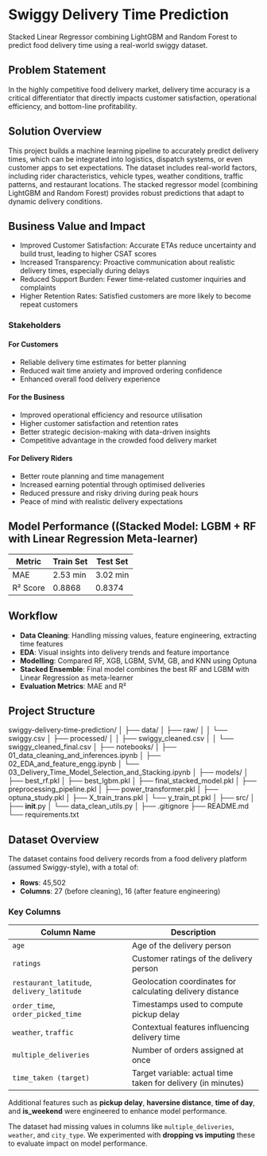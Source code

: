 # Swiggy Delivery Time Prediction
Stacked Linear Regressor combining LightGBM and Random Forest to predict food delivery time using a real-world swiggy dataset.

## Problem Statement 
In the highly competitive food delivery market, delivery time accuracy is a critical differentiator that directly impacts customer satisfaction, operational efficiency, and bottom-line profitability. 

## Solution Overview
This project builds a machine learning pipeline to accurately predict delivery times, which can be integrated into logistics, dispatch systems, or even customer apps to set expectations. 
The dataset includes real-world factors, including rider characteristics, vehicle types, weather conditions, traffic patterns, and restaurant locations. The stacked regressor model (combining LightGBM and Random Forest) provides robust predictions that adapt to dynamic delivery conditions.

## Business Value and Impact
- Improved Customer Satisfaction: Accurate ETAs reduce uncertainty and build trust, leading to higher CSAT scores
- Increased Transparency: Proactive communication about realistic delivery times, especially during delays
- Reduced Support Burden: Fewer time-related customer inquiries and complaints
- Higher Retention Rates: Satisfied customers are more likely to become repeat customers

### Stakeholders
#### For Customers
- Reliable delivery time estimates for better planning
- Reduced wait time anxiety and improved ordering confidence
- Enhanced overall food delivery experience

#### For the Business
- Improved operational efficiency and resource utilisation
- Higher customer satisfaction and retention rates
- Better strategic decision-making with data-driven insights
- Competitive advantage in the crowded food delivery market

#### For Delivery Riders
- Better route planning and time management
- Increased earning potential through optimised deliveries
- Reduced pressure and risky driving during peak hours
- Peace of mind with realistic delivery expectations

## Model Performance ((Stacked Model: LGBM + RF with Linear Regression Meta-learner)
| Metric      | Train Set | Test Set |
|-------------|-----------|----------|
| MAE         | 2.53 min  | 3.02 min |
| R² Score    | 0.8868    | 0.8374   |

## Workflow
- **Data Cleaning**: Handling missing values, feature engineering, extracting time features
- **EDA**: Visual insights into delivery trends and feature importance
- **Modelling**: Compared RF, XGB, LGBM, SVM, GB, and KNN using Optuna
- **Stacked Ensemble**: Final model combines the best RF and LGBM with Linear Regression as meta-learner
- **Evaluation Metrics**: MAE and R²

## Project Structure
swiggy-delivery-time-prediction/
│
├── data/
│   ├── raw/
│   │   └── swiggy.csv
│   ├── processed/
│   │   ├── swiggy_cleaned.csv
│   │   └── swiggy_cleaned_final.csv
│
├── notebooks/
│   ├── 01_data_cleaning_and_inferences.ipynb
│   ├── 02_EDA_and_feature_engg.ipynb
│   └── 03_Delivery_Time_Model_Selection_and_Stacking.ipynb
│
├── models/
│   ├── best_rf.pkl
│   ├── best_lgbm.pkl
│   ├── final_stacked_model.pkl
│   ├── preprocessing_pipeline.pkl
│   ├── power_transformer.pkl
│   ├── optuna_study.pkl
│   ├── X_train_trans.pkl
│   └── y_train_pt.pkl
│
├── src/
│   ├── __init__.py
│   └── data_clean_utils.py
│
├── .gitignore
├── README.md
└── requirements.txt

## Dataset Overview

The dataset contains food delivery records from a food delivery platform (assumed Swiggy-style), with a total of:

- **Rows**: 45,502
- **Columns**: 27 (before cleaning), 16 (after feature engineering)

### Key Columns

| Column Name                                | Description                                                      |
|--------------------------------------------|------------------------------------------------------------------|
| `age`                                      | Age of the delivery person                                       |
| `ratings`                                  | Customer ratings of the delivery person                          |
| `restaurant_latitude`, `delivery_latitude` | Geolocation coordinates for calculating delivery distance        |
| `order_time`, `order_picked_time`          | Timestamps used to compute pickup delay                          |
| `weather`, `traffic`                       | Contextual features influencing delivery time                    |
| `multiple_deliveries`                      | Number of orders assigned at once                                |
| `time_taken (target)`                      | Target variable: actual time taken for delivery (in minutes)     |

Additional features such as **pickup delay**, **haversine distance**, **time of day**, and **is_weekend** were engineered to enhance model performance.

The dataset had missing values in columns like `multiple_deliveries`, `weather`, and `city_type`. We experimented with **dropping vs imputing** these to evaluate impact on model performance.



